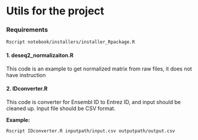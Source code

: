 # Utils for the project

### Requirements
```shell
Rscript notebook/installers/installer_Rpackage.R
```

#### 1. deseq2_normalizaiton.R
This code is an example to get normalized matrix from raw files, it does not have instruction

#### 2. IDconverter.R
This code is converter for Ensembl ID to Entrez ID, and input should be cleaned up. Input file should be CSV format.

**Example:**
```shell
Rscript IDconverter.R inputpath/input.csv outputpath/output.csv
```
